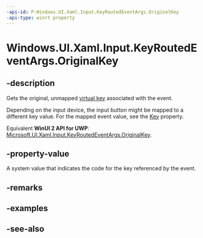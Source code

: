 ```yaml
---
-api-id: P:Windows.UI.Xaml.Input.KeyRoutedEventArgs.OriginalKey
-api-type: winrt property
---
```


<!-- Property syntax
public Windows.System.VirtualKey OriginalKey { get; }
-->

# Windows.UI.Xaml.Input.KeyRoutedEventArgs.OriginalKey

## -description

Gets the original, unmapped [virtual key](../windows.system/virtualkey.md) associated with the event.

Depending on the input device, the input button might be mapped to a different key value. For the mapped event value, see the [Key](keyroutedeventargs_key.md) property.

Equivalent **WinUI 2 API for UWP**: [Microsoft.UI.Xaml.Input.KeyRoutedEventArgs.OriginalKey](/windows/winui/api/microsoft.ui.xaml.input.keyroutedeventargs.originalkey).

## -property-value

A system value that indicates the code for the key referenced by the event.

## -remarks

## -examples

## -see-also
